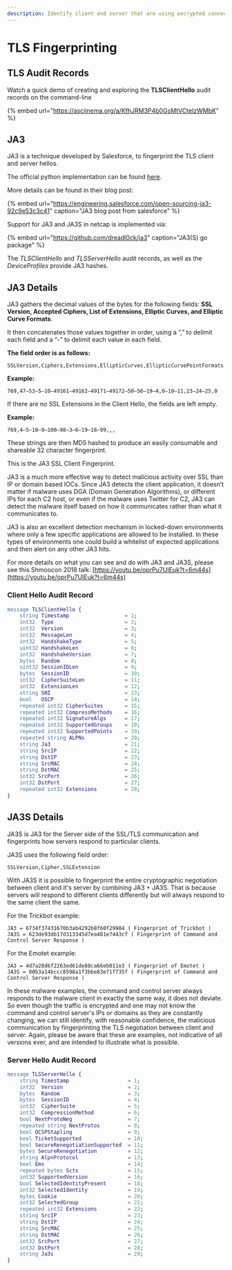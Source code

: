```yaml
---
description: Identify client and server that are using encrypted connections
---
```


# TLS Fingerprinting

## TLS Audit Records

Watch a quick demo of creating and exploring the **TLSClientHello** audit records on the command-line

{% embed url="https://asciinema.org/a/KfhJRM3P4b0GsMtVCtelzWMbK" %}

## JA3

JA3 is a technique developed by Salesforce, to fingerprint the TLS client and server hellos.

The official python implementation can be found [here](https://github.com/salesforce/ja3).

More details can be found in their blog post:

{% embed url="https://engineering.salesforce.com/open-sourcing-ja3-92c9e53c3c41" caption="JA3 blog post from salesforce" %}

Support for JA3 and JA3S in netcap is implemented via:

{% embed url="https://github.com/dreadl0ck/ja3" caption="JA3\(S\) go package" %}

The _TLSClientHello_ and _TLSServerHello_ audit records, as well as the _DeviceProfiles_ provide JA3 hashes.

## JA3 Details

JA3 gathers the decimal values of the bytes for the following fields: **SSL Version, Accepted Ciphers, List of Extensions, Elliptic Curves, and Elliptic Curve Formats**.

It then concatenates those values together in order, using a “,” to delimit each field and a “-” to delimit each value in each field.

**The field order is as follows:**

```text
SSLVersion,Ciphers,Extensions,EllipticCurves,EllipticCurvePointFormats
```

**Example:**

```text
769,47–53–5–10–49161–49162–49171–49172–50–56–19–4,0–10–11,23–24–25,0
```

If there are no SSL Extensions in the Client Hello, the fields are left empty.

**Example:**

```text
769,4–5–10–9–100–98–3–6–19–18–99,,,
```

These strings are then MD5 hashed to produce an easily consumable and shareable 32 character fingerprint.

This is the JA3 SSL Client Fingerprint.

JA3 is a much more effective way to detect malicious activity over SSL than IP or domain based IOCs. Since JA3 detects the client application, it doesn’t matter if malware uses DGA \(Domain Generation Algorithms\), or different IPs for each C2 host, or even if the malware uses Twitter for C2, JA3 can detect the malware itself based on how it communicates rather than what it communicates to.

JA3 is also an excellent detection mechanism in locked-down environments where only a few specific applications are allowed to be installed. In these types of environments one could build a whitelist of expected applications and then alert on any other JA3 hits.

For more details on what you can see and do with JA3 and JA3S, please see this Shmoocon 2018 talk: [https://youtu.be/oprPu7UIEuk?t=6m44s](https://youtu.be/oprPu7UIEuk?t=6m44s)

### Client Hello Audit Record

```erlang
message TLSClientHello {
    string Timestamp                  = 1;
    int32  Type                       = 2;
    int32  Version                    = 3;
    int32  MessageLen                 = 4;
    int32  HandshakeType              = 5;
    uint32 HandshakeLen               = 6;
    int32  HandshakeVersion           = 7;
    bytes  Random                     = 8;
    uint32 SessionIDLen               = 9;
    bytes  SessionID                  = 10;
    int32  CipherSuiteLen             = 11;
    int32  ExtensionLen               = 12;
    string SNI                        = 13;
    bool   OSCP                       = 14;
    repeated int32 CipherSuites       = 15;
    repeated int32 CompressMethods    = 16;
    repeated int32 SignatureAlgs      = 17;
    repeated int32 SupportedGroups    = 18;
    repeated int32 SupportedPoints    = 19;
    repeated string ALPNs             = 20;
    string Ja3                        = 21;
    string SrcIP                      = 22;
    string DstIP                      = 23;
    string SrcMAC                     = 24;
    string DstMAC                     = 25;
    int32 SrcPort                     = 26;
    int32 DstPort                     = 27;
    repeated int32 Extensions         = 28;
}
```

## JA3S Details

JA3S is JA3 for the Server side of the SSL/TLS communication and fingerprints how servers respond to particular clients.

JA3S uses the following field order:

```text
SSLVersion,Cipher,SSLExtension
```

With JA3S it is possible to fingerprint the entire cryptographic negotiation between client and it's server by combining JA3 + JA3S. That is because servers will respond to different clients differently but will always respond to the same client the same.

For the Trickbot example:

```text
JA3 = 6734f37431670b3ab4292b8f60f29984 ( Fingerprint of Trickbot )
JA3S = 623de93db17d313345d7ea481e7443cf ( Fingerprint of Command and Control Server Response )
```

For the Emotet example:

```text
JA3 = 4d7a28d6f2263ed61de88ca66eb011e3 ( Fingerprint of Emotet )
JA3S = 80b3a14bccc8598a1f3bbe83e71f735f ( Fingerprint of Command and Control Server Response )
```

In these malware examples, the command and control server always responds to the malware client in exactly the same way, it does not deviate. So even though the traffic is encrypted and one may not know the command and control server's IPs or domains as they are constantly changing, we can still identify, with reasonable confidence, the malicious communication by fingerprinting the TLS negotiation between client and server. Again, please be aware that these are examples, not indicative of all versions ever, and are intended to illustrate what is possible.

### Server Hello Audit Record

```erlang
message TLSServerHello {
    string Timestamp                   = 1;
    int32  Version                     = 2;
    bytes  Random                      = 3;
    bytes  SessionID                   = 4;
    int32  CipherSuite                 = 5;
    int32  CompressionMethod           = 6;
    bool NextProtoNeg                  = 7;
    repeated string NextProtos         = 8;
    bool OCSPStapling                  = 9;
    bool TicketSupported               = 10;
    bool SecureRenegotiationSupported  = 11;
    bytes SecureRenegotiation          = 12;
    string AlpnProtocol                = 13;
    bool Ems                           = 14;
    repeated bytes Scts                = 15;
    int32 SupportedVersion             = 16;
    bool SelectedIdentityPresent       = 18;
    int32 SelectedIdentity             = 19;
    bytes Cookie                       = 20;
    int32 SelectedGroup                = 21;
    repeated int32 Extensions          = 22;
    string SrcIP                       = 23;
    string DstIP                       = 24;
    string SrcMAC                      = 25;
    string DstMAC                      = 26;
    int32 SrcPort                      = 27;
    int32 DstPort                      = 28;
    string Ja3s                        = 29;
}
```

